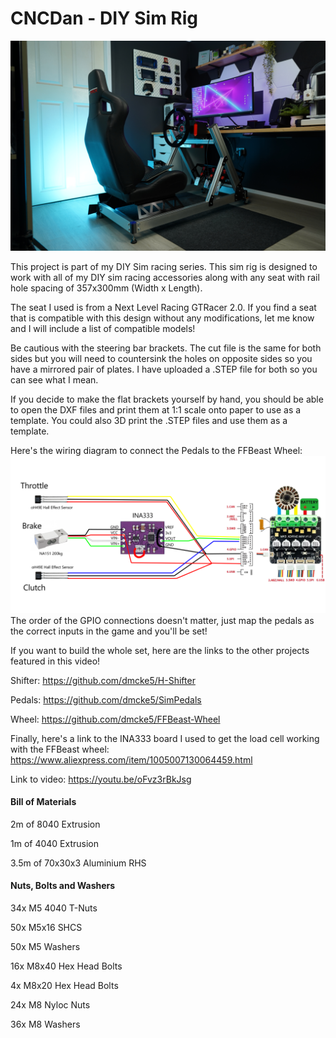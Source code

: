 # CNCDan - DIY Sim Rig

![Alt text](title.png "DIY Sim Rig")

This project is part of my DIY Sim racing series. This sim rig is designed to work with all of my DIY sim racing accessories along with any seat with rail hole spacing of 357x300mm (Width x Length).

The seat I used is from a Next Level Racing GTRacer 2.0. If you find a seat that is compatible with this design without any modifications, let me know and I will include a list of compatible models!

Be cautious with the steering bar brackets. The cut file is the same for both sides but you will need to countersink the holes on opposite sides so you have a mirrored pair of plates. I have uploaded a .STEP file for both so you can see what I mean.

If you decide to make the flat brackets yourself by hand, you should be able to open the DXF files and print them at 1:1 scale onto paper to use as a template. You could also 3D print the .STEP files and use them as a template.

Here's the wiring diagram to connect the Pedals to the FFBeast Wheel:
![Alt text](Wiring_Diagram.png "Wiring Diagram")
The order of the GPIO connections doesn't matter, just map the pedals as the correct inputs in the game and you'll be set!

If you want to build the whole set, here are the links to the other projects featured in this video!

Shifter: https://github.com/dmcke5/H-Shifter

Pedals: https://github.com/dmcke5/SimPedals

Wheel: https://github.com/dmcke5/FFBeast-Wheel

Finally, here's a link to the INA333 board I used to get the load cell working with the FFBeast wheel: https://www.aliexpress.com/item/1005007130064459.html

Link to video: https://youtu.be/oFvz3rBkJsg

#### Bill of Materials

2m of 8040 Extrusion

1m of 4040 Extrusion

3.5m of 70x30x3 Aluminium RHS

#### Nuts, Bolts and Washers

34x M5 4040 T-Nuts

50x M5x16 SHCS

50x M5 Washers

16x M8x40 Hex Head Bolts

4x M8x20 Hex Head Bolts

24x M8 Nyloc Nuts

36x M8 Washers

